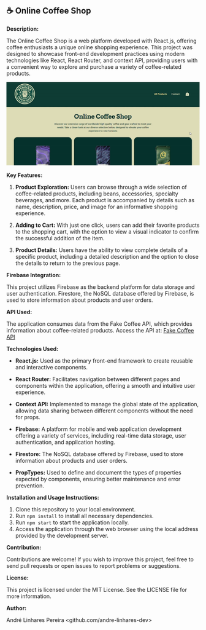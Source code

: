 ## ☕️ Online Coffee Shop

**Description:**

The Online Coffee Shop is a web platform developed with React.js, offering coffee enthusiasts a unique online shopping experience. This project was designed to showcase front-end development practices using modern technologies like React, React Router, and context API, providing users with a convenient way to explore and purchase a variety of coffee-related products.

<img src="/src/assets/img/gifcoffeeshoppereira-ezgif.com-crop.gif">

**Key Features:**

1. **Product Exploration:** Users can browse through a wide selection of coffee-related products, including beans, accessories, specialty beverages, and more. Each product is accompanied by details such as name, description, price, and image for an informative shopping experience.

2. **Adding to Cart:** With just one click, users can add their favorite products to the shopping cart, with the option to view a visual indicator to confirm the successful addition of the item.

3. **Product Details:** Users have the ability to view complete details of a specific product, including a detailed description and the option to close the details to return to the previous page.

**Firebase Integration:**

This project utilizes Firebase as the backend platform for data storage and user authentication. Firestore, the NoSQL database offered by Firebase, is used to store information about products and user orders.

**API Used:**

The application consumes data from the Fake Coffee API, which provides information about coffee-related products. Access the API at: [Fake Coffee API](https://fake-coffee-api.vercel.app/)

**Technologies Used:**

- **React.js:** Used as the primary front-end framework to create reusable and interactive components.
  
- **React Router:** Facilitates navigation between different pages and components within the application, offering a smooth and intuitive user experience.

- **Context API:** Implemented to manage the global state of the application, allowing data sharing between different components without the need for props.

- **Firebase:** A platform for mobile and web application development offering a variety of services, including real-time data storage, user authentication, and application hosting.

- **Firestore:** The NoSQL database offered by Firebase, used to store information about products and user orders.

- **PropTypes:** Used to define and document the types of properties expected by components, ensuring better maintenance and error prevention.

**Installation and Usage Instructions:**

1. Clone this repository to your local environment.
2. Run `npm install` to install all necessary dependencies.
3. Run `npm start` to start the application locally.
4. Access the application through the web browser using the local address provided by the development server.

**Contribution:**

Contributions are welcome! If you wish to improve this project, feel free to send pull requests or open issues to report problems or suggestions.

**License:**

This project is licensed under the MIT License. See the LICENSE file for more information.

**Author:**

André Linhares Pereira
<github.com/andre-linhares-dev>